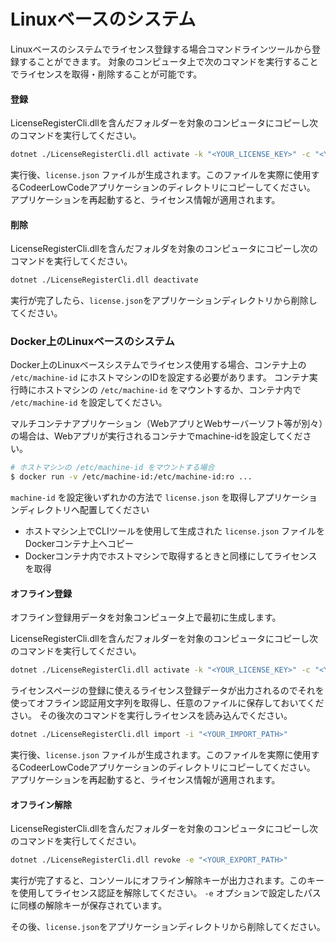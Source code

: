 # Linuxベースのシステム

Linuxベースのシステムでライセンス登録する場合コマンドラインツールから登録することができます。
対象のコンピュータ上で次のコマンドを実行することでライセンスを取得・削除することが可能です。

#### 登録

LicenseRegisterCli.dllを含んだフォルダーを対象のコンピュータにコピーし次のコマンドを実行してください。

```bash
dotnet ./LicenseRegisterCli.dll activate -k "<YOUR_LICENSE_KEY>" -c "<YOUR_LICENSE_NAME>"
```

実行後、`license.json` ファイルが生成されます。このファイルを実際に使用するCodeerLowCodeアプリケーションのディレクトリにコピーしてください。
アプリケーションを再起動すると、ライセンス情報が適用されます。

#### 削除

LicenseRegisterCli.dllを含んだフォルダを対象のコンピュータにコピーし次のコマンドを実行してください。

```bash
dotnet ./LicenseRegisterCli.dll deactivate
```
実行が完了したら、`license.json`をアプリケーションディレクトリから削除してください。

### Docker上のLinuxベースのシステム

Docker上のLinuxベースシステムでライセンス使用する場合、コンテナ上の `/etc/machine-id` にホストマシンのIDを設定する必要があります。
コンテナ実行時にホストマシンの `/etc/machine-id` をマウントするか、コンテナ内で `/etc/machine-id` を設定してください。

マルチコンテナアプリケーション（WebアプリとWebサーバーソフト等が別々）の場合は、Webアプリが実行されるコンテナでmachine-idを設定してください。

```bash
# ホストマシンの /etc/machine-id をマウントする場合
$ docker run -v /etc/machine-id:/etc/machine-id:ro ...
```

`machine-id` を設定後いずれかの方法で `license.json` を取得しアプリケーションディレクトリへ配置してください

- ホストマシン上でCLIツールを使用して生成された `license.json` ファイルをDockerコンテナ上へコピー
- Dockerコンテナ内でホストマシンで取得するときと同様にしてライセンスを取得

#### オフライン登録

オフライン登録用データを対象コンピュータ上で最初に生成します。

LicenseRegisterCli.dllを含んだフォルダーを対象のコンピュータにコピーし次のコマンドを実行してください。

```bash
dotnet ./LicenseRegisterCli.dll activate -k "<YOUR_LICENSE_KEY>" -c "<YOUR_LICENSE_NAME>" -o
```

ライセンスページの登録に使えるライセンス登録データが出力されるのでそれを使ってオフライン認証用文字列を取得し、任意のファイルに保存しておいてください。
その後次のコマンドを実行しライセンスを読み込んでください。

```bash
dotnet ./LicenseRegisterCli.dll import -i "<YOUR_IMPORT_PATH>"
```

実行後、`license.json` ファイルが生成されます。このファイルを実際に使用するCodeerLowCodeアプリケーションのディレクトリにコピーしてください。
アプリケーションを再起動すると、ライセンス情報が適用されます。

#### オフライン解除

LicenseRegisterCli.dllを含んだフォルダーを対象のコンピュータにコピーし次のコマンドを実行してください。

```bash
dotnet ./LicenseRegisterCli.dll revoke -e "<YOUR_EXPORT_PATH>"
```

実行が完了すると、コンソールにオフライン解除キーが出力されます。このキーを使用してライセンス認証を解除してください。
`-e` オプションで設定したパスに同様の解除キーが保存されています。

その後、`license.json`をアプリケーションディレクトリから削除してください。
